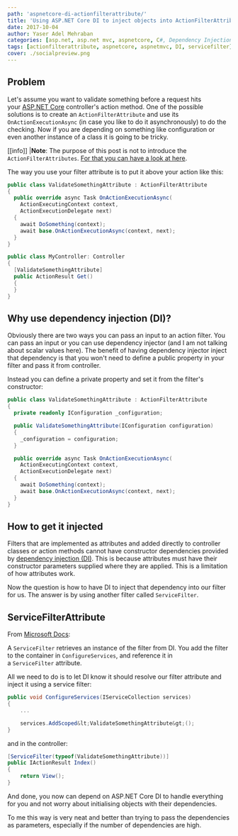```yaml
---
path: 'aspnetcore-di-actionfilterattribute/'
title: 'Using ASP.NET Core DI to inject objects into ActionFilterAttribute'
date: 2017-10-04
author: Yaser Adel Mehraban
categories: [asp.net, asp.net mvc, aspnetcore, C#, Dependency Injection]
tags: [actionfilterattribute, aspnetcore, aspnetmvc, DI, servicefilter]
cover: ./socialpreview.png
---
```


## Problem

Let's assume you want to validate something before a request hits your [ASP.NET Core](https://docs.microsoft.com/en-us/aspnet/core/) controller's action method. One of the possible solutions is to create an `ActionFilterAttribute` and use its `OnActionExecutionAsync` (in case you like to do it asynchronously) to do the checking. Now if you are depending on something like configuration or even another instance of a class it is going to be tricky.

<!--more-->

[[info]]
|**Note**: The purpose of this post is not to introduce the `ActionFilterAttributes`. [For that you can have a look at here](<https://msdn.microsoft.com/en-us/library/system.web.mvc.actionfilterattribute(v=vs.118).aspx>).

The way you use your filter attribute is to put it above your action like this:

```csharp
public class ValidateSomethingAttribute : ActionFilterAttribute
{
  public override async Task OnActionExecutionAsync(
    ActionExecutingContext context,
    ActionExecutionDelegate next)
  {
    await DoSomething(context);
    await base.OnActionExecutionAsync(context, next);
  }
}

public class MyController: Controller
{
  [ValidateSomethingAttribute]
  public ActionResult Get()
  {
  }
}
```

## Why use dependency injection (DI)?

Obviously there are two ways you can pass an input to an action filter. You can pass an input or you can use dependency injector (and I am not talking about scalar values here). The benefit of having dependency injector inject that dependency is that you won't need to define a public property in your filter and pass it from controller.

Instead you can define a private property and set it from the filter's constructor:

```csharp
public class ValidateSomethingAttribute : ActionFilterAttribute
{
  private readonly IConfiguration _configuration;

  public ValidateSomethingAttribute(IConfiguration configuration)
  {
    _configuration = configuration;
  }

  public override async Task OnActionExecutionAsync(
    ActionExecutingContext context,
    ActionExecutionDelegate next)
  {
    await DoSomething(context);
    await base.OnActionExecutionAsync(context, next);
  }
}
```

## How to get it injected

Filters that are implemented as attributes and added directly to controller classes or action methods cannot have constructor dependencies provided by [dependency injection (DI)](https://docs.microsoft.com/en-us/aspnet/core/fundamentals/dependency-injection). This is because attributes must have their constructor parameters supplied where they are applied. This is a limitation of how attributes work.

Now the question is how to have DI to inject that dependency into our filter for us. The answer is by using another filter called `ServiceFilter`.

## ServiceFilterAttribute

From [Microsoft Docs](https://docs.microsoft.com/en-us/aspnet/core/mvc/controllers/filters):

A `ServiceFilter` retrieves an instance of the filter from DI. You add the filter to the container in `ConfigureServices`, and reference it in a `ServiceFilter` attribute.

All we need to do is to let DI know it should resolve our filter attribute and inject it using a service filter:

```csharp
public void ConfigureServices(IServiceCollection services)
{
    ...

    services.AddScoped&lt;ValidateSomethingAttribute&gt;();
}
```

and in the controller:

```csharp
[ServiceFilter(typeof(ValidateSomethingAttribute))]
public IActionResult Index()
{
    return View();
}
```

And done, you now can depend on ASP.NET Core DI to handle everything for you and not worry about initialising objects with their dependencies.

To me this way is very neat and better than trying to pass the dependencies as parameters, especially if the number of dependencies are high.
